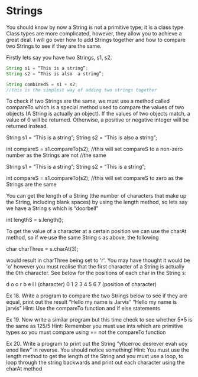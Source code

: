 Strings
==================

You should know by now a String is not a primitive type; it is a class type.  Class types are more complicated, however, they allow you to achieve a great deal.  I will go over how to add Strings together and how to compare two Strings to see if they are the same.

Firstly lets say you have two Strings, s1, s2.

```java
String s1 = “This is a string”;
String s2 = “This is also  a string”;
```

```java
String combinedS = s1 + s2;
//this is the simplest way of adding two strings together
```

To check if two Strings are the same, we must use a method called compareTo which is a special method used to compare the values of two objects (A String is actually an object).
If the values of two objects match, a value of 0 will be returned. Otherwise, a positive or negative integer will be returned instead.

String s1 = “This is a string”;
String s2 = “This is also  a string”;

int compareS = s1.compareTo(s2);
//this will set compareS to a non-zero number as the Strings are not //the same

String s1 = “This is a string”;
String s2 = “This is a string”;

int compareS = s1.compareTo(s2);
//this will set compareS to zero as the Strings are the same

You can get the length of a String (the number of characters that make up the String, including blank spaces) by using the length method, so lets say we have a String s which is “doorbell”

int lengthS = s.length();

To get the value of a character at a certain position we can use the charAt method, so if we use the same String s as above, the following

char charThree = s.charAt(3);

would result in charThree being set to 'r'.  You may have thought it would be 'o' however you must realise that the first character of a String is actually the 0th character.  See below for the positions of each char in the String s:

d	o	o	r	b	e	l	l 	(character)
0 	1	2	3	4	5	6	7 	(position of character)


Ex 18. Write a program to compare the two Strings below to see if they are equal, print out the result
“Hello my name is Jarvis”
“Hello my name is jarvis”
Hint: Use the compareTo function and if else statements

Ex 19. Now write a similar program but this time check to see whether 5*5 is the same as 125/5
Hint: Remember you must use ints which are primitive types so you must compare using == not the compareTo function

Ex 20. Write a program to print out the String “yltcerroc desrever evah uoy enod llew” in reverse. You should notice something!
Hint: You must use the length method to get the length of the String and you must use a loop, to loop through the string backwards and print out each character using the charAt method
